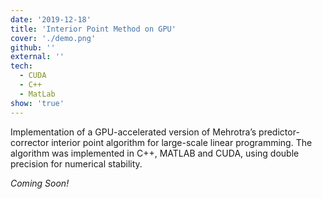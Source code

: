 ```yaml
---
date: '2019-12-18'
title: 'Interior Point Method on GPU'
cover: './demo.png'
github: ''
external: ''
tech:
  - CUDA
  - C++
  - MatLab
show: 'true'
---
```


Implementation of a GPU-accelerated version of Mehrotra’s predictor-corrector interior point algorithm for large-scale linear programming. The algorithm was implemented in C++, MATLAB and CUDA, using double precision for numerical stability.

_Coming Soon!_
